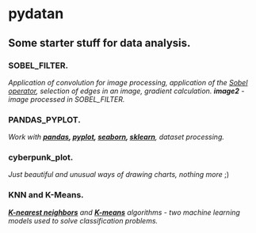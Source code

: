 # pydatan
## Some starter stuff for data analysis.

### SOBEL_FILTER.
*Application of convolution for image processing, application of the <ins>Sobel operator</ins>, selection of edges in an image, gradient calculation.*
***image2*** - *image processed in SOBEL_FILTER.*

### PANDAS_PYPLOT.
*Work with **<ins>pandas</ins>, <ins>pyplot</ins>, <ins>seaborn</ins>, <ins>sklearn</ins>**, dataset processing.*

### cyberpunk_plot.
*Just beautiful and unusual ways of drawing charts, nothing more* ;)

### KNN and K-Means.
<ins>***K-nearest neighbors**</ins> and **<ins>K-means</ins>** algorithms - two machine learning models used to solve classification problems.*
